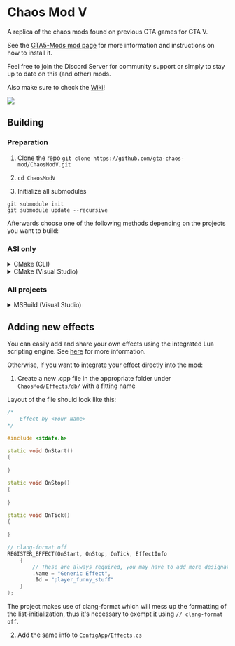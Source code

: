 # Chaos Mod V 

A replica of the chaos mods found on previous GTA games for GTA V.

See the [GTA5-Mods mod page](https://www.gta5-mods.com/scripts/chaos-mod-v-beta) for more information and instructions on how to install it.

Feel free to join the Discord Server for community support or simply to stay up to date on this (and other) mods.

Also make sure to check the [Wiki](https://github.com/gta-chaos-mod/ChaosModV/wiki)!

[![](https://discord.com/api/guilds/785656433529716757/widget.png)](https://discord.gg/w2tDeKVaF9)

## Building

### Preparation

1. Clone the repo `git clone https://github.com/gta-chaos-mod/ChaosModV.git`

2. `cd ChaosModV`

3. Initialize all submodules

```
git submodule init
git submodule update --recursive
```

Afterwards choose one of the following methods depending on the projects you want to build:

### ASI only

<details>
  <summary>CMake (CLI)</summary>
	
  1. `mkdir build`

  2. `cd build`

  3. `cmake -GNinja -DCMAKE_BUILD_TYPE=Release ..`

  4. `ninja`
	
</details>

<details>
  <summary>CMake (Visual Studio)</summary>

  Make sure the `C++ CMake tools for Windows` component is installed through the Visual Studio Installer.

  1. Click on the `Switch between solutions and available views` button in the Solution Explorer (next to the home icon)

  2. Click on `CMake Targets View`

  3. Build the `ChaosMod Project` target

  The .asi should be located inside the `out/build/<Configuration>` folder.
	
</details>

### All projects

<details>
  <summary>MSBuild (Visual Studio)</summary>

  NOTE: The methods above are preferred over this one for the ASI (the ChaosMod project). There may be components of the ASI only available to CMake due to complications with third-party libraries.

  1. Open `vendor/minhook/build/VC17/MinHookVC17.sln` in Visual Studio (or click on the "Switch between solutions and available views" button and load `MinHookVC17.sln`)

  2. Compile libMinHook as x64 Release build

  3. Open `ChaosMod.sln` in the root folder in Visual Studio (if not open already)

  4. Compiling should work now. If there's an error referencing `MsBuildMajorVersion` when building either the ConfigApp or TwitchChatProxy projects, close and open Visual Studio again.
	
</details>
	
## Adding new effects

You can easily add and share your own effects using the integrated Lua scripting engine. See [here](https://github.com/gta-chaos-mod/ChaosModV/wiki/Lua-Scripting) for more information.

Otherwise, if you want to integrate your effect directly into the mod:

1. Create a new .cpp file in the appropriate folder under `ChaosMod/Effects/db/` with a fitting name

Layout of the file should look like this:

```cpp
/*
	Effect by <Your Name>
*/

#include <stdafx.h>

static void OnStart()
{
	
}

static void OnStop()
{
	
}

static void OnTick()
{
	
}

// clang-format off
REGISTER_EFFECT(OnStart, OnStop, OnTick, EffectInfo
	{
		// These are always required, you may have to add more designators depending on your effect
		.Name = "Generic Effect",
		.Id = "player_funny_stuff"
	}
);
```

The project makes use of clang-format which will mess up the formatting of the list-initialization, thus it's necessary to exempt it using `// clang-format off`.

2. Add the same info to `ConfigApp/Effects.cs`
